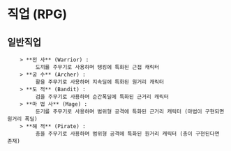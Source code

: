 직업 (RPG)
===========
일반직업 
-----------
        > **전 사** (Warrior) : 
             도끼를 주무기로 사용하며 탱킹에 특화된 근접 캐릭터
        > **궁 수** (Archer) :
             활을 주무기로 사용하며 지속딜에 특화된 원거리 캐릭터
        > **도 적** (Bandit) : 
             검을 주무기로 사용하며 순간폭딜에 특화된 근거리 캐릭터
        > **마 법 사** (Mage) : 
             둔기를 주무기로 사용하며 범위형 공격에 특화된 근거리 캐릭터 (마법이 구현되면 원거리 폭딜)
        > **해 적** (Pirate) : 
             총을 주무기로 사용하며 범위형 공격에 특화된 원거리 캐릭터 (총이 구현된다면 존재)
